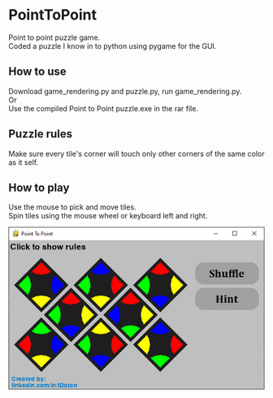 # PointToPoint
Point to point puzzle game.  
Coded a puzzle I know in to python using pygame for the GUI.

## How to use
Download game_rendering.py and puzzle.py, run game_rendering.py.  
Or  
Use the  compiled Point to Point puzzle.exe in the rar file.

## Puzzle rules
Make sure every tile's corner will touch only other corners of the same color as it self.

## How to play
Use the mouse to pick and move tiles.  
Spin tiles using the mouse wheel  or keyboard left and right.

![screenshot](https://raw.githubusercontent.com/IDotan/PointToPoint/main/sample.png)
